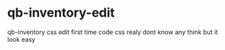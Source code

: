 # qb-inventory-edit
qb-inventory css edit first time code css realy dont know any think but it look easy
